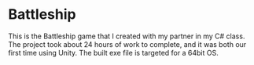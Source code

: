 # Battleship
This is the Battleship game that I created with my partner in my C# class. The project took about 24 hours of work to complete, and it was both our first time using Unity. The built exe file is targeted for a 64bit OS.
